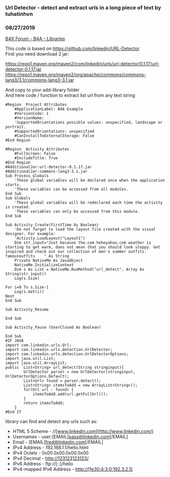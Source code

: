 ### Url Detector - detect and extract urls in a long piece of text by tuhatinhvn
### 08/27/2019
[B4X Forum - B4A - Libraries](https://www.b4x.com/android/forum/threads/109038/)

This code is based on <https://github.com/linkedin/URL-Detector>  
First you need download 2 jar:  
  
<https://repo1.maven.org/maven2/com/linkedin/urls/url-detector/0.1.17/url-detector-0.1.17.jar>  
<https://repo1.maven.org/maven2/org/apache/commons/commons-lang3/3.1/commons-lang3-3.1.jar>  
  
And copy to your add-library folder  
And here code / function to extract list url from any text string  
  

```B4X
#Region  Project Attributes  
    #ApplicationLabel: B4A Example  
    #VersionCode: 1  
    #VersionName:  
    'SupportedOrientations possible values: unspecified, landscape or portrait.  
    #SupportedOrientations: unspecified  
    #CanInstallToExternalStorage: False  
#End Region  
  
#Region  Activity Attributes  
    #FullScreen: False  
    #IncludeTitle: True  
#End Region  
#AdditionalJar:url-detector-0.1.17.jar  
#AdditionalJar:commons-lang3-3.1.jar  
Sub Process_Globals  
    'These global variables will be declared once when the application starts.  
    'These variables can be accessed from all modules.  
End Sub  
Sub Globals  
    'These global variables will be redeclared each time the activity is created.  
    'These variables can only be accessed from this module.  
End Sub  
  
Sub Activity_Create(FirstTime As Boolean)  
    'Do not forget to load the layout file created with the visual designer. For example:  
    'Activity.LoadLayout("Layout1")  
    Dim str_input="Just because the.com heheyahoo.com weather is starting to get warm, does not mean that you should look sloppy. Get inspired and check out our collection of men's summer outfits.    famousoutfits    " As String  
    Private NativeMe As JavaObject  
    NativeMe.InitializeContext  
    Dim s As List = NativeMe.RunMethod("url_detect", Array As String(str_input))  
    Log(s.Size)  
  
For i=0 To s.Size-1  
    Log(s.Get(i))  
Next  
End Sub  
  
Sub Activity_Resume  
  
End Sub  
  
Sub Activity_Pause (UserClosed As Boolean)  
  
End Sub  
#IF JAVA  
import com.linkedin.urls.Url;  
import com.linkedin.urls.detection.UrlDetector;  
import com.linkedin.urls.detection.UrlDetectorOptions;  
import java.util.List;  
import java.util.ArrayList;  
public  List<String> url_detect(String stringinput){  
        UrlDetector parser = new UrlDetector(stringinput, UrlDetectorOptions.Default);  
        List<Url> found = parser.detect();  
        List<String> itemsToAdd = new ArrayList<String>();  
        for(Url url : found) {  
            itemsToAdd.add(url.getFullUrl());  
        }  
        return itemsToAdd;  
    }  
#End If
```

  
  
library can find and detect any urls such as:  
  
  
  

- HTML 5 Scheme - //[www.linkedin.com](http://www.linkedin.com/)
- Usernames - user:[EMAIL]pass@linkedin.com[/EMAIL]
- Email - [EMAIL]fred@linkedin.com[/EMAIL]
- IPv4 Address - 192.168.1.1/hello.html
- IPv4 Octets - 0x00.0x00.0x00.0x00
- IPv4 Decimal - <http://123123123123/>
- IPv6 Address - ftp://[::]/hello
- IPv4-mapped IPv6 Address - [http://[fe30:4:3:0:192.3.2.1]](http://[fe30:4:3:0:192.3.2.1]/)
